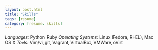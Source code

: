 ```yaml
---
layout: post.html
title: "Skills"
tags: [resume]
category: [resume, skills]
---
```


_Languages:_  Python, Ruby
_Operating Systems:_  Linux (Fedora, RHEL), Mac OS X
_Tools:_  Vim/vi, git, Vagrant, VirtualBox, VMWare, oVirt
